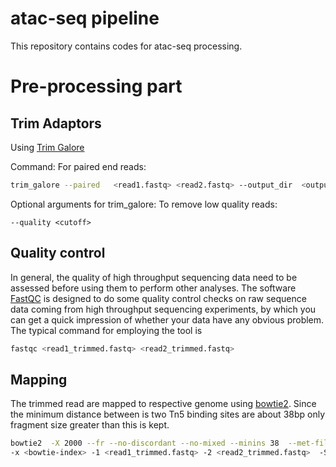 # atac-seq pipeline
This repository contains codes for atac-seq processing.
# Pre-processing part
## Trim Adaptors

Using [Trim Galore](http://www.bioinformatics.babraham.ac.uk/projects/trim_galore/)

Command:
For paired end reads:
```sh
trim_galore --paired   <read1.fastq> <read2.fastq> --output_dir  <output directory>
```
Optional arguments for trim_galore:
To remove low quality reads:
```
--quality <cutoff>
```
## Quality control

In general, the quality of high throughput sequencing data need to be assessed before using them to perform other analyses.
The software [FastQC](http://www.bioinformatics.babraham.ac.uk/projects/fastqc/) is designed to do some quality control checks
on raw sequence data coming from high throughput sequencing experiments, by which you can get a quick impression of whether
your data have any obvious problem. The typical command for employing the tool is 
```sh
fastqc <read1_trimmed.fastq> <read2_trimmed.fastq>
```
## Mapping
The trimmed read are mapped to respective genome using [bowtie2](http://bowtie-bio.sourceforge.net/bowtie2/index.shtml). Since the minimum distance between is two Tn5 binding sites are about 38bp only fragment size greater than this is kept.
```sh
bowtie2  -X 2000 --fr --no-discordant --no-mixed --minins 38  --met-file <alignmetrics.txt> 
-x <bowtie-index> -1 <read1_trimmed.fastq> -2 <read2_trimmed.fastq>  -S <output.sam>
```
